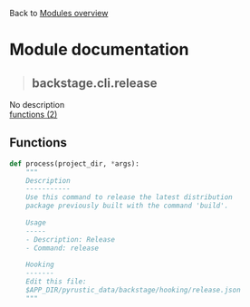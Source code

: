 Back to [Modules overview](https://github.com/pyrustic/backstage/blob/master/docs/modules/README.md)
  
# Module documentation
>## backstage.cli.release
No description
<br>
[functions (2)](https://github.com/pyrustic/backstage/blob/master/docs/modules/content/backstage.cli.release/functions.md)


## Functions
```python
def process(project_dir, *args):
    """
    Description
    -----------
    Use this command to release the latest distribution
    package previously built with the command 'build'.
    
    Usage
    -----
    - Description: Release
    - Command: release
    
    Hooking
    -------
    Edit this file:
    $APP_DIR/pyrustic_data/backstage/hooking/release.json
    """

```

